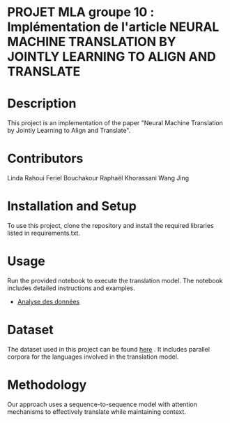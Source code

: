 PROJET MLA groupe 10 : <br>
Implémentation de l'article NEURAL MACHINE TRANSLATION BY JOINTLY LEARNING TO ALIGN AND TRANSLATE
===
# Description
This project is an implementation of the paper "Neural Machine Translation by Jointly Learning to Align and Translate". 

# Contributors
Linda Rahoui
Feriel Bouchakour
Raphaël Khorassani
Wang Jing

# Installation and Setup
To use this project, clone the repository and install the required libraries listed in requirements.txt.

# Usage
Run the provided notebook to execute the translation model. The notebook includes detailed instructions and examples.
- [Analyse des données](src/Run.ipynb)

# Dataset
The dataset used in this project can be found [here][3] . It includes parallel corpora for the languages involved in the translation model.

# Methodology
Our approach uses a sequence-to-sequence model with attention mechanisms to effectively translate while maintaining context.



[3]: https://www.statmt.org/wmt14/translation-task.html "lien dataset"
